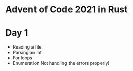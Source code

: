 # Advent of Code 2021 in Rust

# Day 1
- Reading a file
- Parsing an int
- For loops
- Enumeration
Not handling the errors properly!
